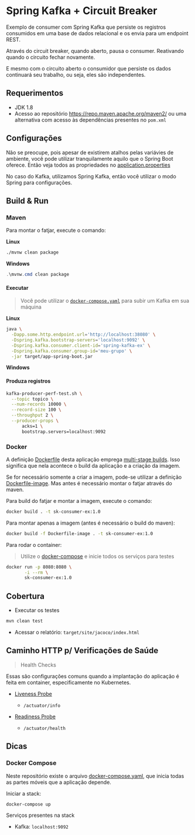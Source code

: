 # Spring Kafka + Circuit Breaker

Exemplo de consumer com Spring Kafka que persiste os registros consumidos
em uma base de dados relacional e os envia para um endpoint REST.

Através do circuit breaker, quando aberto, pausa o consumer. Reativando
quando o circuito fechar novamente.

E mesmo com o circuito aberto o consumidor que persiste os dados continuará
seu trabalho, ou seja, eles são independentes.

## Requerimentos

- JDK 1.8
- Acesso ao repositório https://repo.maven.apache.org/maven2/ ou uma 
alternativa com acesso às dependências presentes no `pom.xml`

## Configurações

Não se preocupe, pois apesar de existirem atalhos pelas variávies
de ambiente, você pode utilizar tranquilamente aquilo que o Spring Boot
oferece. Então veja todos as propriedades no 
[application.properties](./src/main/resources/application.properties)

No caso do Kafka, utilizamos Spring Kafka, então você utilizar 
o modo Spring para configurações.

## Build & Run

### Maven

Para montar o fatjar, execute o comando:

__Linux__

```bash
./mvnw clean package
```

__Windows__

```powershell
.\mvnw.cmd clean package
```

#### Executar

> Você pode utilizar o [`docker-compose.yaml`](./docker-compose.yaml) para
subir um Kafka em sua máquina

__Linux__

```bash
java \
  -Dapp.some.http.endpoint.url='http://localhost:38080' \
  -Dspring.kafka.bootstrap-servers='localhost:9092' \
  -Dspring.kafka.consumer.client-id='spring-kafka-ex' \
  -Dspring.kafka.consumer.group-id='meu-grupo' \
  -jar target/app-spring-boot.jar
```

__Windows__

#### Produza registros

```bash
kafka-producer-perf-test.sh \
  --topic topico \
  --num-records 10000 \
  --record-size 100 \
  --throughput 2 \
  --producer-props \
      acks=1 \
      bootstrap.servers=localhost:9092
```

### Docker

A definição [Dockerfile](./Dockerfile) desta aplicação emprega 
[multi-stage builds](https://docs.docker.com/develop/develop-images/multistage-build/).
Isso significa que nela acontece o build da aplicação e a criação da imagem.

Se for necessário somente a criar a imagem, pode-se utilizar a definição 
[Dockerfile-image](./Dockerfile-image). Mas antes é necessário montar
o fatjar através do maven.

Para build do fatjar e montar a imagem, execute o comando:

```bash
docker build . -t sk-consumer-ex:1.0
```

Para montar apenas a imagem (antes é necessário o build do maven):

```bash
docker build -f Dockerfile-image . -t sk-consumer-ex:1.0
```

Para rodar o container:

> Utilize o [docker-compose](./docker-compose.yaml) e inicie todos os serviços
para testes

```bash
docker run -p 8080:8080 \
       -i --rm \
       sk-consumer-ex:1.0
```

## Cobertura

- Executar os testes

```bash
mvn clean test
```

- Acessar o relatório: `target/site/jacoco/index.html`

## Caminho HTTP p/ Verificações de Saúde

> Health Checks

Essas são configurações comuns quando a implantação do aplicação 
é feita em container, especificamente no Kubernetes.

- [Liveness Probe](https://kubernetes.io/docs/tasks/configure-pod-container/configure-liveness-readiness-startup-probes/#define-a-liveness-http-request)
  - `/actuator/info`

- [Readiness Probe](https://kubernetes.io/docs/tasks/configure-pod-container/configure-liveness-readiness-startup-probes/#define-readiness-probes)
  - `/actuator/health`

## Dicas

### Docker Compose

Neste repositório existe o arquivo [docker-compose.yaml](./docker-compose.yaml),
que inicia todas as partes móveis que a aplicação depende.

Iniciar a stack:

```bash
docker-compose up
```

Serviços presentes na stack

- Kafka: `localhost:9092`
